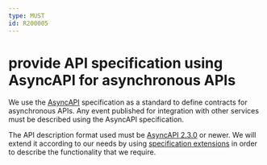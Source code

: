 ```yaml
---
type: MUST
id: R200005
---
```


# provide API specification using AsyncAPI for asynchronous APIs

We use the [AsyncAPI](https://www.asyncapi.com/) specification as a standard to define contracts for asynchronous APIs.
Any event published for integration with other services must be described using the AsyncAPI specification.

The API description format used must be [AsyncAPI 2.3.0](https://www.asyncapi.com/docs/specifications/v2.3.0) or newer.
We will extend it according to our needs by using [specification extensions](https://www.asyncapi.com/docs/specifications/v2.3.0#specificationExtensions) in order to describe the functionality that we require.
